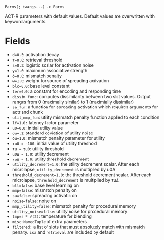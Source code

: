 ```
Parms(; kwargs...) -> Parms
```

ACT-R parameters with default values. Default values are overwritten with keyword arguments.

# Fields

  * `d=0.5`: activation decay
  * `τ=0.0`: retrieval threshold
  * `s=0.2`: logistic scalar for activation noise.
  * `γ=1.6`: maximum associative strength
  * `δ=0.0`: mismatch penalty
  * `ω=1.0`: weight for source of spreading activation
  * `blc=0.0`: base level constant
  * `ter=0.0`: a constant for encoding and responding time
  * `dissim_func`: computes dissimilarity between two slot values. Output ranges from 0 (maximally similar) to 1 (maximially dissimilar)
  * `sa_fun`: a function for spreading activation which requires arguments for actr and chunk
  * `util_mmp_fun`: utility mismatch penalty function applied to each condition
  * `lf=1.0:` latency factor parameter
  * `u0=0.0`: initial utility value
  * `σu=.2`: standard deviation of utility noise
  * `δu=1.0`: mismatch penalty parameter for utility
  * `τu0 = -100`: initial value of utility threshold
  * `τu = τu0`: utility threshold
  * `u0Δ = 1.0`: utility decrement
  * `τuΔ = 1.0`: utility threshold decrement
  * `utility_decrement=1.0`: the utility decrement scalar. After each microlapse, `utility_decrement` is multiplied by u0Δ
  * `threshold_decrement=1.0`: the threshold decrement scalar. After each microlapse, `threshold_decrement` is multiplied by τuΔ
  * `bll=false`: base level learning on
  * `mmp=false`: mismatch penalty on
  * `sa=false`: spreading activatin on
  * `noise=false`: noise on
  * `mmp_utility=false`: mismatch penalty for procedural memory
  * `utility_noise=false`: utility noise for procedural memory
  * `tmp=s * √(2)`: temperature for blending
  * `misc`: `NamedTuple` of extra parameters
  * `filtered:` a list of slots that must absolutely match with mismatch penalty. `isa` and `retrieval` are included   by default
